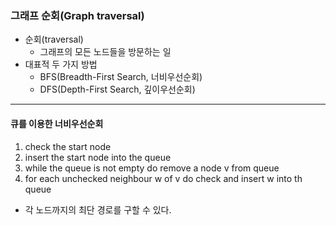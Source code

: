 ### 그래프 순회(Graph traversal)

* 순회(traversal)
  * 그래프의 모든 노드들을 방문하는 일
* 대표적 두 가지 방법
  * BFS(Breadth-First Search, 너비우선순회)
  * DFS(Depth-First Search, 깊이우선순회)

---

#### 큐를 이용한 너비우선순회

1. check the start node
2. insert the start node into the queue
3. while the queue is not empty do remove a node v from queue
4. for each unchecked neighbour w of v do check and insert w into th queue

* 각 노드까지의 최단 경로를 구할 수 있다.